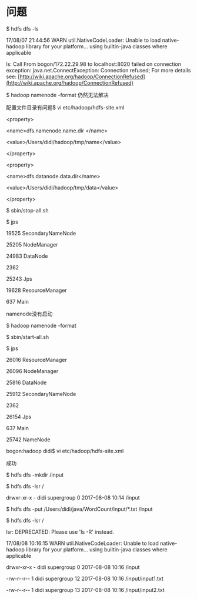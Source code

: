 # 问题

$ hdfs dfs -ls

17/08/07 21:44:56 WARN util.NativeCodeLoader: Unable to load native-hadoop library for your platform... using builtin-java classes where applicable

ls: Call From bogon/172.22.29.98 to localhost:8020 failed on connection exception: java.net.ConnectException: Connection refused; For more details see:  [http://wiki.apache.org/hadoop/ConnectionRefused](http://wiki.apache.org/hadoop/ConnectionRefused)

$ hadoop namenode -format 仍然无法解决

配置文件目录有问题$ vi etc/hadoop/hdfs-site.xml

&lt;property&gt;

&lt;name&gt;dfs.namenode.name.dir &lt;/name&gt;

&lt;value&gt;/Users/didi/hadoop/tmp/name&lt;/value&gt;

&lt;/property&gt;

&lt;property&gt;

&lt;name&gt;dfs.datanode.data.dir&lt;/name&gt;

&lt;value&gt;/Users/didi/hadoop/tmp/data&lt;/value&gt;

&lt;/property&gt;

$ sbin/stop-all.sh

$ jps

19525 SecondaryNameNode

25205 NodeManager

24983 DataNode

2362

25243 Jps

19628 ResourceManager

637 Main

namenode没有启动

$ hadoop namenode -format

$ sbin/start-all.sh

$ jps

26016 ResourceManager

26096 NodeManager

25816 DataNode

25912 SecondaryNameNode

2362

26154 Jps

637 Main

25742 NameNode

bogon:hadoop didi$ vi etc/hadoop/hdfs-site.xml

成功

$  hdfs dfs -mkdir /input

$ hdfs dfs -lsr /

drwxr-xr-x   - didi supergroup          0 2017-08-08 10:14 /input

$ hdfs dfs -put /Users/didi/java/WordCount/input/\*.txt  /input

$ hdfs dfs -lsr /

lsr: DEPRECATED: Please use 'ls -R' instead.

17/08/08 10:16:15 WARN util.NativeCodeLoader: Unable to load native-hadoop library for your platform... using builtin-java classes where applicable

drwxr-xr-x   - didi supergroup          0 2017-08-08 10:16 /input

-rw-r--r--   1 didi supergroup         12 2017-08-08 10:16 /input/input1.txt

-rw-r--r--   1 didi supergroup         13 2017-08-08 10:16 /input/input2.txt

